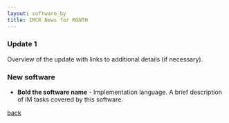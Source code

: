 ```yaml
---
layout: software_by
title: IMCR News for MONTH
---
```


### Update 1
Overview of the update with links to additional details (if necessary).

### New software
* __Bold the software name__ - Implementation language. A brief description of IM tasks covered by this software.

[back](./)
